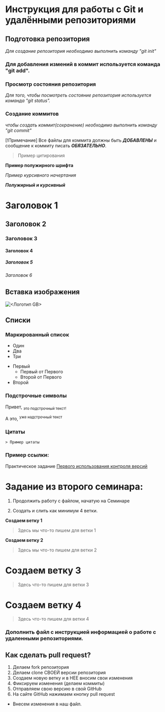 # Инструкция для работы с Git и удалёнными репозиториями

## Подготовка репозитория

*Для создание репозитория необходимо выполнить команду "git init"*

### Для добавления измений в коммит используется команда "git add".

### Просмотр состояния репозитория

*Для того, чтобы посмотреть состояние репозитория используется команда "git status".*

### Создание коммитов
*чтобы создать коммит(сохранение) необходимо выполнить команду "git commit"*

[!Примечание]
Все файлы для коммита должны быть ***ДОБАВЛЕНЫ*** и сообщение к коммиту писать ***ОБЯЗАТЕЛЬНО***.

>Пример цитирования

**Пример полужирного шрифта**

*Пример курсивного начертания*

***Полужирный и курсивный***

# Заголовок 1
## Заголовок 2
### Заголовок 3
#### Заголовок 4
##### Заголовок 5
###### Заголовок 6

## Вставка изображения
![<Логотип GB>](gb_logo.jpg)

## Списки

### Маркированный список

* Один
* Два
* Три

- Первый
    - Первый от Первого
    - Второй от Первого
- Второй

### Подстрочные символы

Привет, <sub>это подстрочный текст!</sub>

А это, <sup> уже надстрочный текст</sup>

### Цитаты

    > Пример цитаты

### Пример ссылки:

Практическое задание [Первого использования контроля версий](https://gb.ru/lessons/254770/homework) 

# Задание из второго семинара:

1. Продолжить работу с файлом, начатую на Семинаре 

2. Создать и слить как минимум 4 ветки. 

**Создаем ветку 1**

> Здесь мы что-то пишем для ветки 1

**Создаем ветку 2**

>Здесь мы что-то пишем для ветки 2

# Создаем ветку 3

> Здесь что-то пишем для ветки 3

# Создаем ветку 4

> Здесь что-то пишем для ветки 4

### Дополнить файл с инструкцией информацией о работе с удаленными репозиториями.

## Как сделать pull request?

1. Делаем fork репозитория
2. Делаем clone СВОЕЙ версии репозитория
3. Создаем новую ветку и в НЕЕ вносим свои изменения
4. Фиксируем изменения (делаем коммиты)
5. Отправляем свою версию в свой GitHub
6. На сайте GitHub нажимаем кнопку pull request

* Внесем изменения в наш файл.